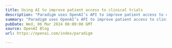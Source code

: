```yaml
---
title: Using AI to improve patient access to clinical trials
description: "Paradigm uses OpenAI’s API to improve patient access to clinical trials."
summary: "Paradigm uses OpenAI’s API to improve patient access to clinical trials."
pubDate: Wed, 06 Mar 2024 08:00:00 GMT
source: OpenAI Blog
url: https://openai.com/index/paradigm

---
```



